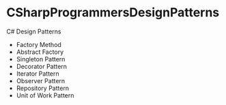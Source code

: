 # CSharpProgrammersDesignPatterns
C# Design Patterns

* Factory Method
* Abstract Factory
* Singleton Pattern
* Decorator Pattern
* Iterator Pattern
* Observer Pattern
* Repository Pattern
* Unit of Work Pattern
